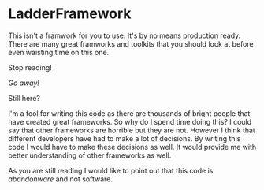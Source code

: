LadderFramework
===============
This isn't a framwork for you to use. It's by no means production ready. There are many great framworks and toolkits that you should look at before even waisting time on this one. 

Stop reading! 

*Go away!*

Still here? 

I'm a fool for writing this code as there are thousands of bright people that have created great frameworks. So why do I spend time doing this? I could say that other frameworks are horrible but they are not. However I think that different developers have had to make a lot of decisions. By writing this code I would have to make these decisions as well. It would provide me with better understanding of other frameworks as well. 

As you are still reading I would like to point out that this code is _abandonware_ and not software. 

